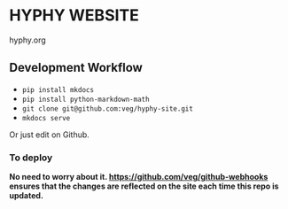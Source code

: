# HYPHY WEBSITE

hyphy.org

## Development Workflow
* `pip install mkdocs`
* `pip install python-markdown-math`
* `git clone git@github.com:veg/hyphy-site.git`
* `mkdocs serve`

Or just edit on Github.

### To deploy

**No need to worry about it. https://github.com/veg/github-webhooks ensures that the changes are reflected on the site each time this repo is updated.**
